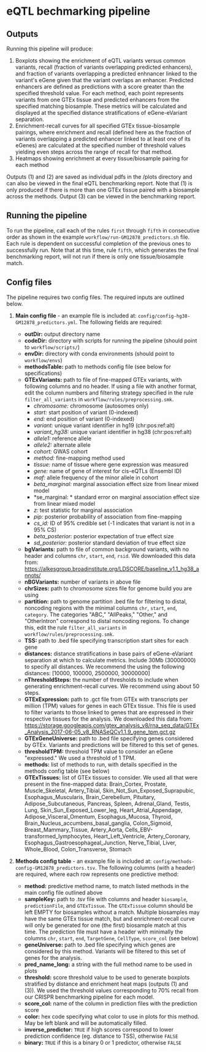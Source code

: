 # eQTL bechmarking pipeline

## Outputs
Running this pipeline will produce:
1. Boxplots showing the enrichment of eQTL variants versus common variants, recall (fraction of variants overlapping predicted enhancers), and fraction of variants overlapping a predicted enhnancer linked to the variant's eGene given that the variant overlaps an enhancer. Predicted enhancers are defined as predictions with a score greater than the specified threshold value. For each method, each point represents variants from one GTEx tissue and predicted enhancers from the specified matching biosample. These metrics will be calculated and displayed at the specified distance stratifications of eGene-eVariant separation.
2. Enrichment-recall curves for all specified GTEx tissue-biosample pairings, where enrichment and recall (defined here as the fraction of variants overlapping a predicted enhancer linked to at least one of its eGenes) are calculated at the specified number of threshold values yielding even steps across the range of recall for that method.
3. Heatmaps showing enrichment at every tissue/biosample pairing for each method

Outputs (1) and (2) are saved as individual pdfs in the /plots directory and can also be viewed in the final eQTL benchmarking report. Note that (1) is only produced if there is more than one GTEx tissue paired with a biosample across the methods. Output (3) can be viewed in the benchmarking report.

## Running the pipeline
To run the pipeline, call each of the rules `first` through `fifth` in consecutive order as shown in the example `workflow/run-GM12878_predictors.sh` file. Each rule is dependent on successful completion of the previous ones to successfully run. Note that at this time, rule `fifth`, which generates the final benchmarking report, will not run if there is only one tissue/biosample match.

## Config files
The pipeline requires two config files. The required inputs are outlined below.
1. **Main config file** - an example file is included at: `config/config-hg38-GM12878_predictors.yml`. The following fields are required:
    - **outDir:** output directory name
    - **codeDir:** directory with scripts for running the pipeline (should point to `workflow/scripts/`)
    - **envDir:** directory with conda environments (should point to `workflow/envs`)
    - **methodsTable:** path to methods config file (see below for specifications)
    - **GTExVariants:** path to file of fine-mapped GTEx variants, with following columns and no header. If using a file with another format, edit the column numbers and filtering strategy specified in the rule `filter_all_variants` in `workflow/rules/preprocessing.smk`.
      - *chromosome:*      chromosome (autosomes only)
      - *start:*   start position of variant (0-indexed)
      - *end:*     end position of variant (0-indexed)
      - *variant:* unique variant identifier in hg19 (chr:pos:ref:alt)
      - *variant_hg38:*    unique variant identifier in hg38 (chr:pos:ref:alt)
      - *allele1:* reference allele 
      - *allele2:* alternate allele
      - *cohort:*  GWAS cohort
      - *method:*  fine-mapping method used
      - *tissue:*  name of tissue where gene expression was measured
      - *gene:*    name of gene of interest for cis-eQTLs (Ensembl ID)
      - *maf:*     allele frequency of the minor allele in cohort
      - *beta_marginal:*   marginal association effect size from linear mixed model
      - *se_marginal: *    standard error on marginal association effect size from linear mixed model
      - *z:*       test statistic for marginal association
      - *pip:*     posterior probability of association from fine-mapping
      - *cs_id:*   ID of 95% credible set (-1 indicates that variant is not in a 95% CS)
      - *beta_posterior:*  posterior expectation of true effect size
      - *sd_posterior:*    posterior standard deviation of true effect size
    - **bgVariants:** path to file of common background variants, with no header and columns `chr`, `start`, `end`, `rsid`. We downloaded this data from: https://alkesgroup.broadinstitute.org/LDSCORE/baseline_v1.1_hg38_annots/
    - **nBGVariants:** number of variants in above file
    - **chrSizes:** path to chromosome sizes file for genome build you are using
    - **partition:** path to genome partition .bed file for filtering to distal, noncoding regions with the minimal columns `chr`, `start`, `end`, `category`. The categories "ABC," "AllPeaks," "Other," and "OtherIntron" correspond to distal noncoding regions. To change this, edit the rule `filter_all_variants` in `workflow/rules/preprocessing.smk`.
    - **TSS:** path to .bed file specifying transcription start sites for each gene
    - **distances:** distance stratifications in base pairs of eGene-eVariant separation at which to calculate metrics. Include 30Mb (30000000) to specify all distances. We recommend the using the following distances: [10000, 100000, 2500000, 30000000]
    - **nThresholdSteps:** the number of thresholds to include when generating enrichment-recall curves. We recommend using about 50 steps.
    - **GTExExpression:** path to .gct file from GTEx with transcripts per million (TPM) values for genes in each GTEx tissue. This file is used to filter variants to those linked to genes that are expressed in their respective tissues for the analysis. We downloaded this data from: https://storage.googleapis.com/gtex_analysis_v8/rna_seq_data/GTEx_Analysis_2017-06-05_v8_RNASeQCv1.1.9_gene_tpm.gct.gz
    - **GTExGeneUniverse:** path to .bed file specifying genes considered by GTEx. Variants and predictions will be filtered to this set of genes.
    - **thresholdTPM:** threshold TPM value to consider an eGene "expressed." We used a threshold of 1 TPM. 
    - **methods:** list of methods to run, with details specified in the methods config table (see below)
    - **GTExTissues:** list of GTEx tissues to consider. We used all that were present in the fine-mapped data: Brain_Cortex, Prostate, Muscle_Skeletal, Artery_Tibial, Skin_Not_Sun_Exposed_Suprapubic, Esophagus_Muscularis, Brain_Cerebellum, Pituitary, Adipose_Subcutaneous, Pancreas, Spleen, Adrenal_Gland, Testis, Lung, Skin_Sun_Exposed_Lower_leg, Heart_Atrial_Appendage, Adipose_Visceral_Omentum, Esophagus_Mucosa, Thyroid, Brain_Nucleus_accumbens_basal_ganglia, Colon_Sigmoid, Breast_Mammary_Tissue, Artery_Aorta, Cells_EBV-transformed_lymphocytes, Heart_Left_Ventricle, Artery_Coronary, Esophagus_Gastroesophageal_Junction, Nerve_Tibial, Liver, Whole_Blood, Colon_Transverse, Stomach
  
2. **Methods config table** - an example file is included at: `config/methods-config-GM12878_predictors.tsv`. The following columns (with a header) are required, where each row represents one predictive method:
   - **method:** predictive method name, to match listed methods in the main config file outlined above
   - **sampleKey:** path to .tsv file with columns and header `biosample`, `predictionFile`, and `GTExTissue`. The `GTExTissue` column should be left EMPTY for biosamples without a match. Multiple biosamples may have the same GTEx tissue match, but and enrichment-recall curve will only be generated for one (the first) biosample match at this time. The prediction file must have a header with minimally the columns `chr`, `start`, `end`, `TargetGene`, `CellType`, `score_col` (see below)
   - **geneUniverse:** path to .bed file specifying which genes are considered by this method. Variants will be filtered to this set of genes for the analysis.
   - **pred_name_long:** a string with the full method name to be used in plots
   - **threshold:** score threshold value to be used to generate boxplots stratified by distance and enrichment heat maps (outputs (1) and (3)). We used the threshold values corresponding to 70% recall from our CRISPR benchmarking pipeline for each model.
   - **score_col:** name of the column in prediction files with the prediction score
   - **color:** hex code specifying what color to use in plots for this method. May be left blank and will be automatically filled.
   - **inverse_predictor:** `TRUE` if high scores correspond to lower prediction confidence (eg. distance to TSS), otherwise `FALSE`
   - **binary:** `TRUE` if this is a binary 0 or 1 predictor, otherwise `FALSE`


